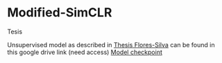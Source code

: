 # Modified-SimCLR
 Tesis

Unsupervised model as described in [Thesis Flores-Silva](https://tesiunam.dgb.unam.mx/F/BPT2DELLLUESFJYSAERMYDIRN854JXK1R6YDHB2PQT45AISJDX-36392?func=full-set-set&set_number=337802&set_entry=000002&format=999) can be found in this google drive link (need access) [Model checkpoint](https://drive.google.com/drive/folders/1PAfNj2u9d7kTM8lmsg03S6dLxaUai9wf?usp=sharing)